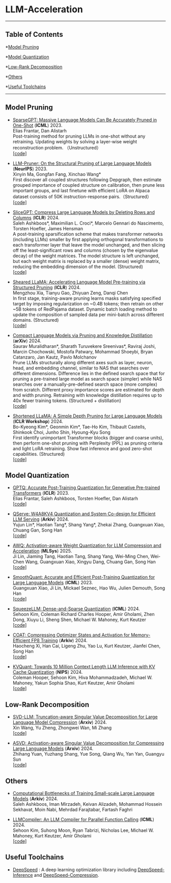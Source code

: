 # LLM-Acceleration
-----

## Table of Contents

*[Model Pruning](#model-pruning) 

*[Model Quantization](#model-quantization)

*[Low-Rank Decomposition](#low-rank-decomposition)

*[Others](#low-rank-decomposition)

*[Useful Toolchains](#useful-toolchains)

-----

## Model Pruning
- [SparseGPT: Massive Language Models Can Be Accurately Pruned in One-Shot](https://arxiv.org/abs/2301.00774) (**ICML**) 2023. <br>
Elias Frantar, Dan Alistarh <br>
Post-training method for pruning LLMs in one-shot without any retraining. Updating weights by solving a layer-wise weight reconstruction problem. （Unstructured）<br>
[[code]](https://github.com/IST-DASLab/sparsegpt)

- [LLM-Pruner: On the Structural Pruning of Large Language Models](https://arxiv.org/abs/2305.11627) (**NeurIPS**) 2023. <br>
Xinyin Ma, Gongfan Fang, Xinchao Wang* <br>
First discover all coupled structures following Depgraph, then estimate grouped importance of coupled structure on calibration, then prune less important groups, and last finetune with efficient LoRA on Alpaca dataset consists of 50K instruction-response pairs.（Structured）<br>
[[code]](https://github.com/horseee/LLM-Pruner) 

- [SliceGPT: Compress Large Language Models by Deleting Rows and Columns](https://arxiv.org/abs/2401.15024) (**ICLR**) 2024. <br>
Saleh Ashkboos*, Maximilian L. Croci*, Marcelo Gennari do Nascimento, Torsten Hoefler, James Hensman <br>
A post-training sparsification scheme that makes transformer networks (including LLMs) smaller by first applying orthogonal transformations to each transformer layer that leave the model unchanged, and then slicing off the least-significant rows and columns (chosen by the eigenvalue decay) of the weight matrices. The model structure is left unchanged, but each weight matrix is replaced by a smaller (dense) weight matrix, reducing the embedding dimension of the model. (Structured) <br>
[[code]](https://github.com/microsoft/TransformerCompression)

- [Sheared LLaMA: Accelerating Language Model Pre-training via Structured Pruning](https://arxiv.org/abs/2310.06694) (**ICLR**) 2024. <br>
Mengzhou Xia, Tianyu Gao, Zhiyuan Zeng, Danqi Chen <br>
In first stage, training-aware pruning learns masks satisfying specified target by imposing regularization on ~0.4B tokens; then retrain on other ~5B tokens of RedPajama dataset. Dynamic batch loading method to update the composition of sampled data per mini-batch across different domains. (Structured) <br>
[[code]](https://github.com/princeton-nlp/LLM-Shearing)

- [Compact Language Models via Pruning and Knowledge Distillation](https://arxiv.org/abs/2407.14679) (**arXiv**) 2024. <br>
Saurav Muralidharan*, Sharath Turuvekere Sreenivas*, Raviraj Joshi, Marcin Chochowski, Mostofa Patwary, Mohammad Shoeybi, Bryan Catanzaro, Jan Kautz, Pavlo Molchanov <br>
Prune LLMs structurally along different axes such as layer, neuron, head, and embedding channel, similar to NAS that searches over different dimensions. Difference lies in the defined search space that for pruning a pre-trained large model as search space (simpler) while NAS searches over a manually-pre-defined search space (more complex) from scratch. Different proxy importance scores are estimated for depth and width pruning. Retraining with knowledge distillation requires up to 40x fewer training tokens. (Structured + distillation) <br>
[[code]](https://github.com/NVlabs/Minitron)

- [Shortened LLaMA: A Simple Depth Pruning for Large Language Models](https://arxiv.org/abs/2402.02834) (**ICLR Workshop**) 2024. <br>
Bo-Kyeong Kim*, Geonmin Kim*, Tae-Ho Kim, Thibault Castells, Shinkook Choi, Junho Shin, Hyoung-Kyu Song <br>
First identify unimportant Transformer blocks (bigger and coarse units), then perform one-shot pruning with Perplexity (PPL) as pruning criteria and light LoRA retraining. Show fast inference and good zero-shot capabilities. (Structured) <br>
[[code]](https://github.com/Nota-NetsPresso/shortened-llm)

## Model Quantization

- [GPTQ: Accurate Post-Training Quantization for Generative Pre-trained Transformers](https://arxiv.org/abs/2210.17323) (**ICLR**) 2023. <br>
Elias Frantar, Saleh Ashkboos, Torsten Hoefler, Dan Alistarh <br>
[[code]](https://github.com/IST-DASLab/gptq)

- [QServe: W4A8KV4 Quantization and System Co-design for Efficient LLM Serving](https://hanlab.mit.edu/projects/qserve) (**Arkiv**) 2024. <br>
Yujun Lin*, Haotian Tang*, Shang Yang*, Zhekai Zhang, Guangxuan Xiao, Chuang Gan, Song Han <br>
[[code]](https://github.com/mit-han-lab/qserve)

- [AWQ: Activation-aware Weight Quantization for LLM Compression and Acceleration](https://arxiv.org/abs/2306.00978) (**MLSys**) 2025. <br>
Ji Lin, Jiaming Tang, Haotian Tang, Shang Yang, Wei-Ming Chen, Wei-Chen Wang, Guangxuan Xiao, Xingyu Dang, Chuang Gan, Song Han <br>
[[code]](https://github.com/mit-han-lab/llm-awq)

- [SmoothQuant: Accurate and Efficient Post-Training Quantization for Large Language Models](https://arxiv.org/abs/2211.10438) (**ICML**) 2023. <br>
Guangxuan Xiao, Ji Lin, Mickael Seznec, Hao Wu, Julien Demouth, Song Han <br>
[[code]](https://github.com/mit-han-lab/smoothquant) 

- [SqueezeLLM: Dense-and-Sparse Quantization](https://arxiv.org/abs/2306.07629) (**ICML**) 2024. <br>
Sehoon Kim, Coleman Richard Charles Hooper, Amir Gholami, Zhen Dong, Xiuyu Li, Sheng Shen, Michael W. Mahoney, Kurt Keutzer <br>
[[code]](https://github.com/SqueezeAILab/SqueezeLLM)

- [COAT: Compressing Optimizer States and Activation for Memory-Efficient FP8 Training](https://arxiv.org/abs/2410.19313) (**Arkiv**) 2024. <br>
Haocheng Xi, Han Cai, Ligeng Zhu, Yao Lu, Kurt Keutzer, Jianfei Chen, Song Han <br>
[[code]](https://github.com/NVlabs/COAT?tab=readme-ov-file)

- [KVQuant: Towards 10 Million Context Length LLM Inference with KV Cache Quantization](https://arxiv.org/abs/2401.18079) (**NIPS**) 2024. <br>
Coleman Hooper, Sehoon Kim, Hiva Mohammadzadeh, Michael W. Mahoney, Yakun Sophia Shao, Kurt Keutzer, Amir Gholami <br>
[[code]](https://github.com/SqueezeAILab/KVQuant)







## Low-Rank Decomposition

- [SVD-LLM: Truncation-aware Singular Value Decomposition for Large Language Model Compression](https://arxiv.org/abs/2403.07378) (**Arxiv**) 2024. <br>
Xin Wang, Yu Zheng, Zhongwei Wan, Mi Zhang <br>
[[code]](https://github.com/AIoT-MLSys-Lab/SVD-LLM)

- [ASVD: Activation-aware Singular Value Decomposition for Compressing Large Language Models](https://arxiv.org/abs/2312.05821) (**Arxiv**) 2024. <br>
Zhihang Yuan, Yuzhang Shang, Yue Song, Qiang Wu, Yan Yan, Guangyu Sun <br>
[[code]](https://github.com/hahnyuan/ASVD4LLM)

## Others 
- [Computational Bottlenecks of Training Small-scale Large Language Models](https://arxiv.org/abs/2410.19456) (**Arkiv**) 2024. <br>
Saleh Ashkboos, Iman Mirzadeh, Keivan Alizadeh, Mohammad Hossein Sekhavat, Moin Nabi, Mehrdad Farajtabar, Fartash Faghri <br>

- [LLMCompiler: An LLM Compiler for Parallel Function Calling](https://github.com/SqueezeAILab/LLMCompiler) (**ICML**) 2024. <br>
Sehoon Kim, Suhong Moon, Ryan Tabrizi, Nicholas Lee, Michael W. Mahoney, Kurt Keutzer, Amir Gholami <br>
[[code]](https://github.com/SqueezeAILab/LLMCompiler?tab=readme-ov-file)

## Useful Toolchains

- [DeepSpeed](https://github.com/microsoft/DeepSpeed) : A deep learning optimization library including [DeepSpeed-Inference](https://www.deepspeed.ai/inference) and [DeepSpeed-Compression](https://www.deepspeed.ai/compression).

